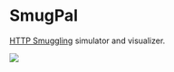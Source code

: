 # SmugPal

[HTTP Smuggling](https://portswigger.net/web-security/request-smuggling) simulator and visualizer.

![](screenshot.png)